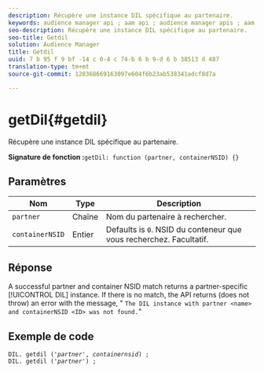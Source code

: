 ```yaml
---
description: Récupère une instance DIL spécifique au partenaire.
keywords: audience manager api ; aam api ; audience manager apis ; aam apis
seo-description: Récupère une instance DIL spécifique au partenaire.
seo-title: Getdil
solution: Audience Manager
title: Getdil
uuid: 7 b 95 f 9 bf -14 c 0-4 c 74-b 6 b 9-d 6 b 38513 d 487
translation-type: tm+mt
source-git-commit: 128368669163097e604f6b23ab538341adcf8d7a

---
```



# getDil{#getdil}

Récupère une instance DIL spécifique au partenaire.

**Signature de fonction :**`getDil: function (partner, containerNSID) {}`

<!-- r_dil_get_dil.xml -->

## Paramètres

| Nom | Type | Description |
|---|---|---|
| `partner` | Chaîne | Nom du partenaire à rechercher. |
| `containerNSID` | Entier | Defaults is `0`. NSID du conteneur que vous recherchez. Facultatif. |

## Réponse

A successful partner and container NSID match returns a partner-specific [!UICONTROL DIL] instance. If there is no match, the API returns (does not throw) an error with the message, " `The DIL instance with partner <name> and containerNSID <ID> was not found.`"

## Exemple de code

<pre class="java"><code>DIL. getdil ('<i>partner</i>', <i>containernsid</i>) ; 
DIL. getdil ('<i>partner</i>') ;</code>
</pre>
